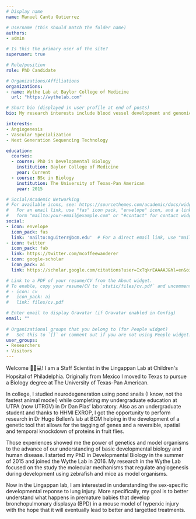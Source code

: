 ```yaml
---
# Display name
name: Manuel Cantu Gutierrez

# Username (this should match the folder name)
authors:
- admin

# Is this the primary user of the site?
superuser: true

# Role/position
role: PhD Candidate

# Organizations/Affiliations
organizations:
- name: Wythe Lab at Baylor College of Medicine
  url: "https://wythelab.com"

# Short bio (displayed in user profile at end of posts)
bio: My research interests include blood vessel development and genomics.

interests:
- Angiogenesis
- Vascular Specialization
- Next Generation Sequencing Technology

education:
  courses:
  - course: PhD in Developmental Biology
    institution: Baylor College of Medicine
    year: Current
  - course: BSc in Biology
    institution: The University of Texas-Pan American
    year: 2015

# Social/Academic Networking
# For available icons, see: https://sourcethemes.com/academic/docs/widgets/#icons
#   For an email link, use "fas" icon pack, "envelope" icon, and a link in the
#   form "mailto:your-email@example.com" or "#contact" for contact widget.
social:
- icon: envelope
  icon_pack: fas
  link: 'mailto:mguiterr@bcm.edu'  # For a direct email link, use "mailto:mguiterr@bcm.edu".
- icon: twitter
  icon_pack: fab
  link: https://twitter.com/mcoffeewanderer
- icon: google-scholar
  icon_pack: ai
  link: https://scholar.google.com/citations?user=IxTqkrEAAAAJ&hl=en&oi=ao

# Link to a PDF of your resume/CV from the About widget.
# To enable, copy your resume/CV to `static/files/cv.pdf` and uncomment the lines below.  
# - icon: cv
#   icon_pack: ai
#   link: files/cv.pdf

# Enter email to display Gravatar (if Gravatar enabled in Config)
email: ""
  
# Organizational groups that you belong to (for People widget)
#   Set this to `[]` or comment out if you are not using People widget.  
user_groups:
- Researchers
- Visitors
---
```



Welcome 👨🏻💻!
I am a Staff Scientist in the Lingappan Lab at Children's Hopsital of Philadelphia. Originally from Mexico I moved to Texas to pursue a Biology degree at The University of Texas-Pan American.

In college, I studied neurodegeneration using pond snails (I know, not the fastest animal model) while completing my undergraduate education at UTPA (now UTRGV) in Dr Dan Plas’ laboratory. Also as an undergraduate student and thanks to HHMI EXROP, I got the opportunity to perform research in Dr Hugo Bellen’s lab at BCM helping in the development of a genetic tool that allows for the tagging of genes and a reversible, spatial and temporal knockdown of proteins in fruit flies.

Those experiences showed me the power of genetics and model organisms to the advance of our understanding of basic developmental biology and human disease. I started my PhD in Developmental Biology in the summer of 2015 and joined the Wythe Lab in 2016. My research in the Wythe Lab focused on the study the molecular mechanisms that regulate angiogenesis during development using zebrafish and mice as model organisms. 

Now in the Lingappan lab, I am interested in understanding the sex-specific developmental reponse to lung injury. More specifically, my goal is to better understand what happens in premature babies that develop bronchopulmonary displasya (BPD) in a mouse model of hyperxic injury with the hope that it will eventually lead to better and targetted treatments. 
